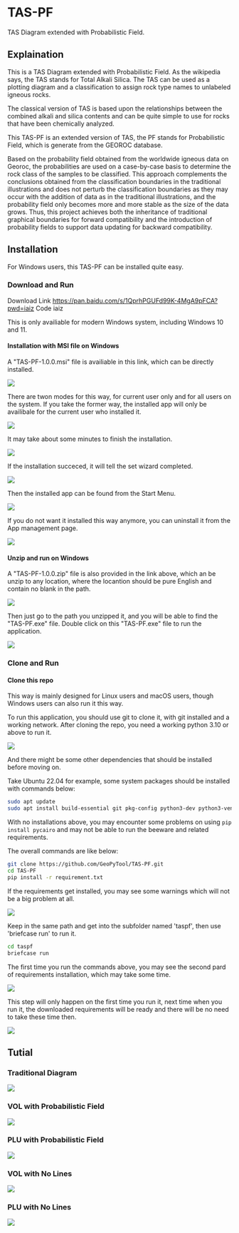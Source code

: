 # TAS-PF

TAS Diagram extended with Probabilistic Field.

## Explaination

This is a TAS Diagram extended with Probabilistic Field. As the wikipedia says, the TAS stands for Total Alkali Silica. The TAS can be used as a plotting diagram and a classification to assign rock type names to unlabeled igneous rocks.

The classical version of TAS is based upon the relationships between the combined alkali and silica contents and can be quite simple to use for rocks that have been chemically analyzed. 

This TAS-PF is an extended version of TAS, the PF stands for Probabilistic Field, which is generate from the GEOROC database. 

Based on the probability field obtained from the worldwide igneous data on Georoc, the probabilities are used on a case-by-case basis to determine the rock class of the samples to be classified. This approach complements the conclusions obtained from the classification boundaries in the traditional illustrations and does not perturb the classification boundaries as they may occur with the addition of data as in the traditional illustrations, and the probability field only becomes more and more stable as the size of the data grows. Thus, this project achieves both the inheritance of traditional graphical boundaries for forward compatibility and the introduction of probability fields to support data updating for backward compatibility.

## Installation

For Windows users, this TAS-PF can be installed quite easy.

### Download and Run

Download Link https://pan.baidu.com/s/1QprhPGUFd99K-4MgA9pFCA?pwd=iaiz
Code iaiz

This is only availiable for modern Windows system, including Windows 10 and 11.

#### Installation with MSI file on Windows

A "TAS-PF-1.0.0.msi" file is availiable in this link, which can be directly installed.

![](./images/MSI_install.jpg)

There are twon modes for this way, for current user only and for all users on the system. If you take the former way, the installed app will only be availibale for the current user who installed it.

![](./images/MSI_install_mod.jpg)

It may take about some minutes to finish the installation.

![](./images/MSI_installing.jpg)

If the installation succeced, it will tell the set wizard completed.

![](./images/MSI_installed.jpg)

Then the installed app can be found from the Start Menu.

![](./images/MSI_start.jpg)

If you do not want it installed this way anymore, you can uninstall it from the App management page.

![](./images/MSI_uninstall.jpg)

#### Unzip and run on Windows

A "TAS-PF-1.0.0.zip" file is also provided in the link above, which an be unzip to any location, where the locantion should be pure English and contain no blank in the path.

![](./images/Zip-Unzip.jpg)

Then just go to the path you unzipped it, and you will be able to find the "TAS-PF.exe" file. Double click on this "TAS-PF.exe" file to run the application.

![](./images/Zip-ClicktoRun.jpg)

### Clone and Run

#### Clone this repo

This way is mainly designed for Linux users and macOS users, though Windows users can also run it this way.

To run this application, you should use git to clone it, with git installed and a working network. After cloning the repo, you need a working python 3.10 or above to run it.

![](./images/python_version.jpg)

And there might be some other dependencies that should be installed before moving on.

Take Ubuntu 22.04 for example, some system packages should be installed with commands below:

```Bash
sudo apt update
sudo apt install build-essential git pkg-config python3-dev python3-venv libgirepository1.0-dev libcairo2-dev gir1.2-webkit2-4.0 libcanberra-gtk3-module  libxkbcommon0 qtwayland5 libegl1-mesa
```

With no installations above, you may encounter some problems on using `pip install pycairo` and may not be able to run the beeware and related requirements.

The overall commands are like below:

```Bash
git clone https://github.com/GeoPyTool/TAS-PF.git
cd TAS-PF
pip install -r requirement.txt
```


If the requirements get installed, you may see some warnings which will not be a big problem at all.

![](./images/beeware_run.jpg)

Keep in the same path and get into the subfolder named 'taspf', then use 'briefcase run' to run it.

```Bash
cd taspf
briefcase run
```

The first time you run the commands above, you may see the second pard of requirements installation, which may take some time. 

![](./images/beeware_run.jpg)


This step will only happen on the first time you run it, next time when you run it, the downloaded requirements will be ready and there will be no need to take these time then.

![](./images/beeware_run_installation.jpg)



## Tutial

### Traditional Diagram

![](./images/TAS-PF-Traditional.jpg)

### VOL with Probabilistic Field

![](./images/TAS-PF-VOL.jpg)

### PLU with Probabilistic Field

![](./images/TAS-PF-PLU.jpg)

### VOL with No Lines

![](./images/TAS-PF-VOL-Nolines.jpg)

### PLU with No Lines

![](./images/TAS-PF-PLU-Nolines.jpg)

